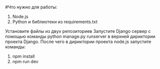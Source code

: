 #Что нужно для работы:

1.  Node.js
2.  Python и библиотеки из requirements.txt

Установите файлы из двух репозиториев
Запустите Django сервер с помощью команды python manage.py runserver в верхней дириктории проекта Django.
После чего в дириктории проекта node.js запустите команды:

1.  npm install
2.  npm run dev
